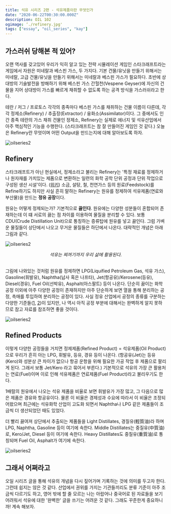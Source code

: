 ```yaml
---
title: 석유 시리즈 2편 - 석유제품이란 무엇인가
date: "2020-06-22T00:30:00.000Z"
description: OIL 102
ogimage: ‘./refinery.jpg'
tags: ["essay", "oil_series", "kay"]
---
```


## 가스러쉬 당해본 적 있어?

오랜 역사를 갖고있어 우리가 익히 알고 있는 전략 시뮬레이션 게임인 스타크래프트라는 게임에서 자원은 미네랄과 베스핀 가스, 두 가지다. 기본 건물/유닛을 만들기 위해서는 미네랄, 고급 건물/유닛을 만들기 위해서는 미네랄과 베스핀 가스가 필요하다. 초반에 상대방의 기술발전을 방해하기 위해 베스핀 가스 간헐천(Vespene Geyser)에 자신의 건물을 지어 상대방이 가스를 빠르게 채취할 수 없도록 하는 공격 방식을 가스러쉬라고 한다.

테란 / 저그 / 프로토스 각각의 종족마다 베스핀 가스를 채취하는 건물 이름이 다른데, 각각 정제소(Refinery) / 추출장(Extractor) / 융화소(Assimilator)이다. 그 중에서도 인간 종족 테란의 가스 채취 건물인 정제소, Refinery는 실제로 에너지 및 석유산업에서 아주 핵심적인 기능을 수행한다. (스타크래프트는 참 잘 만들어진 게임인 것 같다.) 오늘은 Refinery란 무엇이며 어떤 Output을 만드는지에 대해 알아보도록 하자.

![oilseries2](/refinery.jpg)

## Refinery

스타크래프트가 아닌 현실에서, 정제소라고 불리는 Refinery는 '특정 재료를 정제하거나 원자재를 가치있는 제품으로 변환하는 일련의 화학 공학 단위 공정과 단위 작업으로 구성된 생산 시설'이다. ([위키](https://en.wikipedia.org/wiki/Refinery)) 소금, 설탕, 철, 천연가스 등의 원료(Feedstock)를 Refine하기도 하지만 사실 흔히 말하는 Refinery는 원유를 정제하여 석유제품(연료와 부산물)을 만드는 **정유 공장**이다. 

원유는 어떻게 정제되는가? 기본적으로 **끓인다**. 원유에는 다양한 성분들이 혼합되어 존재하는데 이 떄 서로의 끓는 점 차이를 이용하여 물질을 분리할 수 있다. 보통 CDU(Crude Distillation Unit)으로 통칭하는 증류탑에 원유를 넣고 끓인다. 그럼 가벼운 물질들이 상단에서 나오고 무거운 물질들은 하단에서 나온다. 대략적인 개념은 아래 그림과 같다.

![oilseries2](/concept.jpg)
<center><em>석유는 찌꺼기까지 우리 삶에 활용된다.</em></center>
<br>

그림에 나와있는 것처럼 원유를 정제하면 LPG(Liquified Petroleum Gas, 석유 가스), Gasoline(휘발유), Naphtha(납사 혹은 나프타), Jet(항공유)/Kerosene(등유), Diesel(경유), Fuel Oil(선박유), Asphalt(아스팔트) 등이 나온다. 단순히 끓이는 화학 공정 이외에 아주 다양한 공정이 존재하지만 아주 단순하게 보면 열을 통해 분리하는 공정, 촉매를 투입하여 분리하는 공정이 있다. 사실 정유 산업에서 공정의 종류를 구분하는 다양한 기준들([1](https://blog.naver.com/PostView.nhn?blogId=sayrdk&logNo=40193073320&parentCategoryNo=&categoryNo=57&viewDate=&isShowPopularPosts=true&from=search), [2](https://www.planete-energies.com/en/medias/close/three-stages-refining))이 있지만, 나 역시 아직 공정 부분에 대해서는 완벽하게 알지 못하므로 참고 자료를 참조하면 좋을 것이다.

![oilseries2](/gasoline.jpg)

## Refined Products

이렇게 다양한 공정들을 거치면 정제제품(Refined Product) = 석유제품(Oil Product)으로 우리가 흔히 아는 LPG, 휘발유, 등유, 경유 등이 나온다. (항공유(Jet)는 등유(Kero)와 성분상 큰 차이가 없으나 항공 운항을 위해 필요한 가공 작업 후 제품으로 팔리게 된다. 그래서 보통 Jet/Kero 라고 묶어서 부른다.) 기본적으로 석유의 가장 큰 활용처는 연료(Fuel)이며 이로 인해 석유제품은 연료제품(Fuel Product)라고 불리우기도 한다.

1배럴의 원유에서 나오는 석유 제품을 비율로 보면 휘발유가 가장 많고, 그 다음으로 많은 제품은 경유와 항공유이다. 물론 이 비율은 경제성과 수요에 따라서 이 비율은 조정되어왔으며 최근에는 석유화학 산업이 고도화 되면서 Naphtha나 LPG 같은 제품들이 조금씩 더 생산되었던 때도 있었다.

더 빨리 끓여져 상단에서 추출되는 제품들을 Light Distillates, 경질유(輕質油)라 하며 LPG, Naphtha, Gasoline 등이 여기에 속한다. Middle Distillates는 중질유(中質油)로, Kero/Jet, Diesel 등이 여기에 속한다. Heavy Distillates도 중질유(重質油)로 통칭되며 Fuel Oil, Asphalt가 여기에 속한다.

![oilseries2](/proportion.jpg)

## 그래서 어쩌라고

오일 시리즈 글을 통해 석유의 개념을 다시 짚어가며 기록하는 것에 의미를 두고자 한다. 그런데 쉽지는 않은 것 같다. 산업에서 권위를 가지는 기관들끼리도 분류 기준이 아주 조금씩 다르기도 하고, 영어 밖에 할 줄 모르는 나는 아랍어나 중국어로 된 자료들을 보기 어려워서 석유에 대한 '완벽한' 글을 쓰기는 어려운 것 같다. 그래도 꾸준한게 중요하니까! 계속 해보자.